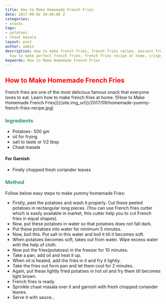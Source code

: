 ```yaml
---
title: How to Make Homemade French Fries
date: 2017-09-02 10:46:00 Z
categories:
- snacks
tags:
- potatoes
- chaat masala
layout: post
author: admin
description: How to make french fries, french fries recipe, easiest french fries,
  how to make perfect french fries, french fries recipe at home, crispy french fries.
keywords: How to Make Homemade French Fries
---
```


<h2><span style="color: #ff0000;"><strong>How to Make Homemade French Fries</strong></span></h2>
French fries are one of the most delicious famous snack that everyone loves to eat. Learn how to make french fries at home.
![How to Make Homemade French Fries]({{site.img_url}}/2017/09/homemade-yummy-french-fries-recipe.jpg)
<h3><span style="color: #339966;"><strong>Ingredients</strong></span></h3>
<ul>
 	<li>Potatoes- 500 gm</li>
 	<li>oil for frying</li>
 	<li>salt to taste or 1/2 tbsp</li>
 	<li>Chaat masala</li>
</ul>
<h4><strong>For Garnish</strong></h4>
<ul>
 	<li>Finely chopped fresh coriander leaves</li>
</ul>
<h3><strong><span style="color: #339966;">Method</span></strong></h3>
Follow below easy steps to make yummy homemade Fries:
<script async src="//pagead2.googlesyndication.com/pagead/js/adsbygoogle.js"></script>
<!-- post -->
<ins class="adsbygoogle" style="display: block;" data-ad-client="ca-pub-8391089480493038" data-ad-slot="4079886109" data-ad-format="auto"></ins>
<script>
(adsbygoogle = window.adsbygoogle || []).push({});
</script>
<ul>
 	<li>Firstly, peel the potatoes and wash it properly. Cut these peeled potatoes in rectangular long pieces. (You can use French fries cutter which is easily available in market, this cutter help you to cut French fries in equal shapes).</li>
 	<li>Now, put these potatoes in water so that potatoes does not fall dark.</li>
 	<li>Put these potatoes into water for minimum 5 minutes.</li>
 	<li>Now, boil this. Put salt in this water and boil it till it becomes soft.</li>
 	<li>When potatoes becomes soft, takes out from water. Wipe excess water with the help of cloth.</li>
 	<li>Now put the fries(potatoes) in the freezer for 10 minutes.</li>
 	<li>Take a pan, add oil and heat it up.</li>
 	<li>When oil is heated, add the fries in it and fry it lightly.</li>
 	<li>Take the fries out form pan and let them cool for 2 minutes..</li>
 	<li>Again, put these lightly fried potatoes in hot oil and fry them till becomes light brown.</li>
 	<li>French fires is ready.</li>
  <li>Sprinkle chaat masala over it and garnish with fresh chopped coriander leaves.</li>
  <li>Serve it with sauce...</li>
</ul>
